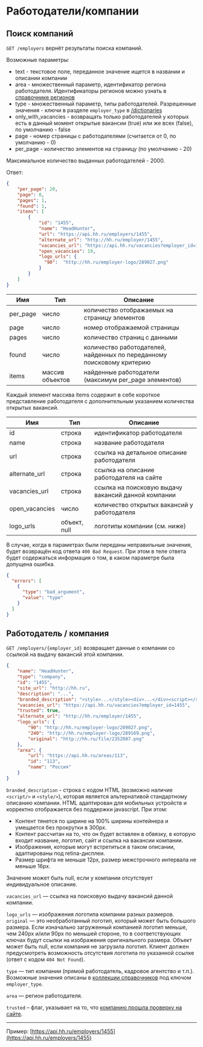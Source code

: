 # Работодатели/компании


<a name="search"></a>
## Поиск компаний

`GET /employers` вернёт результаты поиска компаний.

Возможные параметры:

 * text - текстовое поле, переданное значение ищется в названии и описании компании
 * area - множественный параметр, идентификатор региона работодателя. Идентификаторы регионов можно узнать в [справочнике регионов](areas.md)
 * type - множественный параметр, типы работодателей. Разрешенные значения - ключи в разделе `employer_type` в [/dictionaries](dictionaries.md)
 * only_with_vacancies - возвращать только работодателей у которых есть в данный момент открытые вакансии (true) или же всех (false), по умолчанию - false
 * page - номер страницы с работодателями (считается от 0, по умолчанию - 0)
 * per_page - количество элементов на страницу (по умолчанию - 20)

Максимальное количество выданных работодателей - 2000.

Ответ:

```json
{
    "per_page": 20,
    "page": 0,
    "pages": 1,
    "found": 1,
    "items": [
        {
            "id": "1455",
            "name": "HeadHunter",
            "url": "https://api.hh.ru/employers/1455",
            "alternate_url": "http://hh.ru/employer/1455",
            "vacancies_url": "https://api.hh.ru/vacancies?employer_id=1455",
            "open_vacancies": 19,
            "logo_urls": {
              "90":  "http://hh.ru/employer-logo/289027.png"
            }
        }
    ]
}
```

 Имя | Тип | Описание
 --- | --- | ---
 per_page | число | количество отображаемых на страницу элементов
 page | число | номер отображаемой страницы
 pages | число | количество страниц с данными
 found | число | количество работодателей, найденных по переданному поисковому критерию
 items | массив объектов | найденные работодатели (максимум per_page элементов)

Каждый элемент массива items содержит в себе короткое представление работодателя с дополнительным указанием количества открытых вакансий.

 Имя | Тип | Описание
 --- | --- | ---
 id | строка | идентификатор работодателя
 name | строка | название работодателя
 url | строка | ссылка на детальное описание работодателя
 alternate_url | строка | ссылка на описание работодателя на сайте
 vacancies_url  | строка | cсылка на поисковую выдачу вакансий данной компании
 open_vacancies | число | количество открытых вакансий у работодателя
 logo_urls      | объект, null | логотипы компании (см. ниже)

В случае, когда в параметрах были переданы неправильные значения, будет возвращён код ответа `400 Bad Request`.
При этом в теле ответа будет содержаться информация о том, в каком параметре была допущена ошибка.

```json
{
  "errors": [
    {
      "type": "bad_argument",
      "value": "type"
    }
  ]
}
```

<a name="item"></a>
## Работодатель / компания

`GET /employers/{employer_id}` возвращает данные о компании со ссылкой на выдачу
вакансий этой компании.

```json
{
	"name": "HeadHunter",
	"type": "company",
	"id": "1455",
	"site_url": "http://hh.ru",
	"description": "...",
	"branded_description": "<style>...</style><div>...</div><script></script>",
	"vacancies_url": "https://api.hh.ru/vacancies?employer_id=1455",
	"trusted": true,
	"alternate_url": "http://hh.ru/employer/1455",
	"logo_urls": {
		"90": "http://hh.ru/employer-logo/289027.png",
		"240": "http://hh.ru/employer-logo/289169.png",
		"original": "http://hh.ru/file/2352807.png"
	},
	"area": {
		"url": "https://api.hh.ru/areas/113",
		"id": "113",
		"name": "Россия"
	}
}
```

`branded_description` - строка с кодом HTML (возможно наличие `<script/>` и
`<style/>`), которая является альтернативой стандартному описанию компании. HTML
адаптирован для мобильных устройств и корректно отображается без поддержки
javascript. При этом:

* Контент тянется по ширине на 100% ширины контейнера и умещается без прокрутки
  в 300px.
* Контент рассчитан на то, что он будет вставлен в обвязку, в которую входит
  название, логотип, сайт и ссылка на вакансии компании.
* Изображения, которые могут встретиться в таком описании, адаптированы под
  retina-дисплеи.
* Размер шрифта не меньше 12px, размер межстрочного интервала не меньше 16px.

Значение может быть null, если у компании отсутствует индивидуальное описание.

`vacancies_url` — ссылка на поисковую выдачу вакансий данной компании.

`logo_urls` — изображения логотипа компании разных размеров. `original` — это
необработанный логотип, который может быть большого размера. Если изначально
загруженный компанией логотип меньше, чем 240px и/или 90px по меньшей стороне,
то в соответствующих ключах будут ссылки на изображения оригинального размера.
Объект может быть null, если компания не загрузила логотип. Клиент должен
предусмотреть возможность отсутствия логотипа по указанной ссылке (ответ с кодом
`404 Not Found`).

`type` — тип компании (прямой работодатель, кадровое агентство и т.п.).
Возможные значения описаны в [коллекции справочников](dictionaries.md) под
ключом `employer_type`.

`area` — регион работодателя.

`trusted` – флаг, указывает на то, что
[компанию прошла проверку на сайте](http://feedback.hh.ru/article/details/id/5951).

---

Пример: [https://api.hh.ru/employers/1455](https://api.hh.ru/employers/1455)
